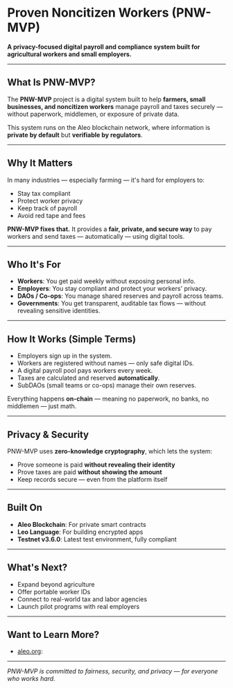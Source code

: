 # Proven Noncitizen Workers (PNW-MVP)

**A privacy-focused digital payroll and compliance system built for agricultural workers and small employers.**

---

## What Is PNW-MVP?

The **PNW-MVP** project is a digital system built to help **farmers, small businesses, and noncitizen workers** manage payroll and taxes securely — without paperwork, middlemen, or exposure of private data.

This system runs on the Aleo blockchain network, where information is **private by default** but **verifiable by regulators**.

---

## Why It Matters

In many industries — especially farming — it's hard for employers to:

- Stay tax compliant
- Protect worker privacy
- Keep track of payroll
- Avoid red tape and fees

**PNW-MVP fixes that.** It provides a **fair, private, and secure way** to pay workers and send taxes — automatically — using digital tools.

---

## Who It's For

- **Workers**: You get paid weekly without exposing personal info.
- **Employers**: You stay compliant and protect your workers' privacy.
- **DAOs / Co-ops**: You manage shared reserves and payroll across teams.
- **Governments**: You get transparent, auditable tax flows — without revealing sensitive identities.

---

## How It Works (Simple Terms)

- Employers sign up in the system.
- Workers are registered without names — only safe digital IDs.
- A digital payroll pool pays workers every week.
- Taxes are calculated and reserved **automatically**.
- SubDAOs (small teams or co-ops) manage their own reserves.

Everything happens **on-chain** — meaning no paperwork, no banks, no middlemen — just math.

---

## Privacy & Security

PNW-MVP uses **zero-knowledge cryptography**, which lets the system:

- Prove someone is paid **without revealing their identity**
- Prove taxes are paid **without showing the amount**
- Keep records secure — even from the platform itself

---

## Built On

- **Aleo Blockchain**: For private smart contracts
- **Leo Language**: For building encrypted apps
- **Testnet v3.6.0**: Latest test environment, fully compliant

---

## What's Next?

- Expand beyond agriculture
- Offer portable worker IDs
- Connect to real-world tax and labor agencies
- Launch pilot programs with real employers

---

## Want to Learn More?

- [aleo.org](https://aleo.org):
---

*PNW-MVP is committed to fairness, security, and privacy — for everyone who works hard.*
